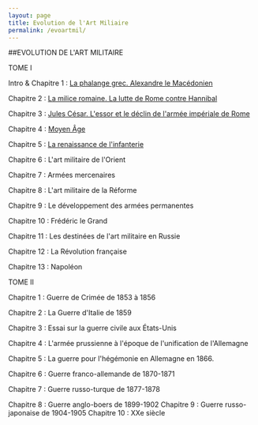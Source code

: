 ```yaml
---
layout: page
title: Evolution de l'Art Miliaire
permalink: /evoartmil/
---
```



##EVOLUTION DE L'ART MILITAIRE

TOME I

Intro & Chapitre 1 : [La phalange grec. Alexandre le Macédonien](T1C1.pdf)

Chapitre 2 : [La milice romaine. La lutte de Rome contre Hannibal](T1C2.pdf)

Chapitre 3 : [Jules César. L'essor et le déclin de l'armée impériale de Rome](T1C3.pdf)

Chapitre 4 : [Moyen Âge](T1C4.pdf)

Chapitre 5 : [La renaissance de l'infanterie](T1C5.pdf)

Chapitre 6 : L'art militaire de l'Orient

Chapitre 7 : Armées mercenaires

Chapitre 8 : L'art militaire de la Réforme

Chapitre 9 : Le développement des armées permanentes

Chapitre 10 : Frédéric le Grand

Chapitre 11 : Les destinées de l'art militaire en Russie

Chapitre 12 : La Révolution française

Chapitre 13 : Napoléon

TOME II

Chapitre 1 : Guerre de Crimée de 1853 à 1856

Chapitre 2 : La Guerre d'Italie de 1859

Chapitre 3 : Essai sur la guerre civile aux États-Unis

Chapitre 4 : L'armée prussienne à l'époque de l'unification de l'Allemagne

Chapitre 5 : La guerre pour l'hégémonie en Allemagne en 1866.

Chapitre 6 : Guerre franco-allemande de 1870-1871

Chapitre 7 : Guerre russo-turque de 1877-1878

Chapitre 8 : Guerre anglo-boers de 1899-1902
Chapitre 9 : Guerre russo-japonaise de 1904-1905
Chapitre 10 : XXe siècle
